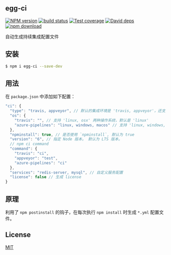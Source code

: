 egg-ci
---------------

[![NPM version][npm-image]][npm-url]
[![build status][travis-image]][travis-url]
[![Test coverage][codecov-image]][codecov-url]
[![David deps][david-image]][david-url]
[![npm download][download-image]][download-url]

[npm-image]: https://img.shields.io/npm/v/egg-ci.svg?style=flat-square
[npm-url]: https://npmjs.org/package/egg-ci
[travis-image]: https://img.shields.io/travis/eggjs/egg-ci.svg?style=flat-square
[travis-url]: https://travis-ci.org/eggjs/egg-ci
[codecov-image]: https://codecov.io/github/eggjs/egg-ci/coverage.svg?branch=master
[codecov-url]: https://codecov.io/github/eggjs/egg-ci?branch=master
[david-image]: https://img.shields.io/david/eggjs/egg-ci.svg?style=flat-square
[david-url]: https://david-dm.org/eggjs/egg-ci
[download-image]: https://img.shields.io/npm/dm/egg-ci.svg?style=flat-square
[download-url]: https://npmjs.org/package/egg-ci

自动生成持续集成配置文件

## 安装

```bash
$ npm i egg-ci --save-dev
```

## 用法

在 `package.json` 中添加如下配置：

```js
"ci": {
  "type": "travis, appveyor", // 默认的集成环境是 'travis, appveyor'，还支持 'azure-pipelines'
  "os": {
    "travis": "", // 支持 'linux, osx' 两种操作系统，默认是 'linux'
    "azure-pipelines": "linux, windows, macos" // 支持 'linux, windows, macos' 三种操作系统，默认是 'linux, windows, macos'
  },
  "npminstall": true, // 是否使用 `npminstall`, 默认为 true
  "version": "6", // 指定 Node 版本。 默认为 LTS 版本。
  // npm ci command
  "command": {
    "travis": "ci",
    "appveyor": "test",
    "azure-pipelines": "ci"
  },
  "services": "redis-server, mysql", // 自定义服务配置
  "license": false // 生成 license
}
```

## 原理

利用了 `npm postinstall` 的钩子，在每次执行 `npm install` 时生成 `*.yml` 配置文件。

## License

[MIT](LICENSE)
